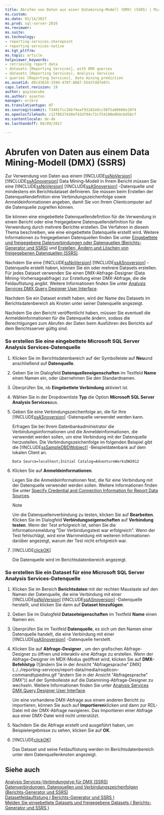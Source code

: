 ```yaml
---
title: Abrufen von Daten aus einer Datamining-Modell (DMX) (SSRS) | Microsoft Docs
ms.custom: 
ms.date: 03/14/2017
ms.prod: sql-server-2016
ms.reviewer: 
ms.suite: 
ms.technology:
- reporting-services-sharepoint
- reporting-services-native
ms.tgt_pltfrm: 
ms.topic: article
helpviewer_keywords:
- retrieving report data
- datasets [Reporting Services], with DMX queries
- datasets [Reporting Services], Analysis Services
- queries [Reporting Services], data mining prediction
ms.assetid: d9cd3624-1594-4707-8887-55437dd7e07c
caps.latest.revision: 19
author: guyinacube
ms.author: asaxton
manager: erikre
ms.translationtype: HT
ms.sourcegitcommit: f3481fcc2bb74eaf93182e6cc58f5a06666e10f4
ms.openlocfilehash: c12f8637430ef42d794cf2cf54100e0b9c6d58cf
ms.contentlocale: de-de
ms.lasthandoff: 08/09/2017

---
```

# <a name="retrieve-data-from-a-data-mining-model-dmx-ssrs"></a>Abrufen von Daten aus einem Data Mining-Modell (DMX) (SSRS)
  Zur Verwendung von Daten aus einem [!INCLUDE[ssNoVersion](../../includes/ssnoversion-md.md)] [!INCLUDE[ssASnoversion](../../includes/ssasnoversion-md.md)] Data Mining-Modell in Ihrem Bericht müssen Sie eine [!INCLUDE[ssNoVersion](../../includes/ssnoversion-md.md)] [!INCLUDE[ssASnoversion](../../includes/ssasnoversion-md.md)] -Datenquelle und mindestens ein Berichtsdataset definieren. Sie müssen beim Erstellen der Datenquellendefinition eine Verbindungszeichenfolge sowie Anmeldeinformationen angeben, damit Sie von Ihrem Clientcomputer auf die Datenquelle zugreifen können.  
  
 Sie können eine eingebettete Datenquellendefinition für die Verwendung in einem Bericht oder eine freigegebene Datenquellendefinition für die Verwendung durch mehrere Berichte erstellen. Die Verfahren in diesem Thema beschreiben, wie eine eingebettete Datenquelle erstellt wird. Weitere Informationen zu freigegebenen Datenquellen finden Sie unter [Eingebettete und freigegebene Datenverbindungen oder Datenquellen &#40;Berichts-Generator und SSRS&#41;](http://msdn.microsoft.com/library/f417782c-b85a-4c4d-8a40-839176daba56) und [Erstellen, Ändern und Löschen von freigegebenen Datenquellen &#40;SSRS&#41;](../../reporting-services/report-data/create-modify-and-delete-shared-data-sources-ssrs.md).  
  
 Nachdem Sie eine [!INCLUDE[ssNoVersion](../../includes/ssnoversion-md.md)] [!INCLUDE[ssASnoversion](../../includes/ssasnoversion-md.md)] -Datenquelle erstellt haben, können Sie ein oder mehrere Datasets erstellen. Für jedes Dataset verwenden Sie einen DMX-Abfrage-Designer (Data Mining-Vorhersageabfrage) zur Erstellung einer DMX-Abfrage, die die Feldauflistung angibt. Weitere Informationen finden Sie unter [Analysis Services DMX Query Designer User Interface](../../reporting-services/report-data/analysis-services-dmx-query-designer-user-interface.md).  
  
 Nachdem Sie ein Dataset erstellt haben, wird der Name des Datasets im Berichtsdatenbereich als Knoten unter seiner Datenquelle angezeigt.  
  
 Nachdem Sie den Bericht veröffentlicht haben, müssen Sie eventuell die Anmeldeinformationen für die Datenquelle ändern, sodass die Berechtigungen zum Abrufen der Daten beim Ausführen des Berichts auf dem Berichtsserver gültig sind.  
  
### <a name="to-create-an-embedded-microsoft-sql-server-analysis-services-data-source"></a>So erstellen Sie eine eingebettete Microsoft SQL Server Analysis Services-Datenquelle  
  
1.  Klicken Sie im Berichtsdatenbereich auf der Symbolleiste auf **Neu**und anschließend auf **Datenquelle**.  
  
2.  Geben Sie im Dialogfeld **Datenquelleneigenschaften** im Textfeld **Name** einen Namen ein, oder übernehmen Sie den Standardnamen.  
  
3.  Überprüfen Sie, ob **Eingebettete Verbindung** aktiviert ist.  
  
4.  Wählen Sie in der Dropdownliste **Typ** die Option **Microsoft SQL Server Analysis Services**aus.  
  
5.  Geben Sie eine Verbindungszeichenfolge an, die für Ihre [!INCLUDE[ssASnoversion](../../includes/ssasnoversion-md.md)] -Datenquelle verwendet werden kann.  
  
     Erfragen Sie bei Ihrem Datenbankadministrator die Verbindungsinformationen und die Anmeldeinformationen, die verwendet werden sollen, um eine Verbindung mit der Datenquelle herzustellen. Die Verbindungszeichenfolge im folgenden Beispiel gibt die [!INCLUDE[ssSampleDBDWobject](../../includes/sssampledbdwobject-md.md)] -Beispieldatenbank auf dem lokalen Client an.  
  
    ```  
    Data Source=localhost;Initial Catalog=AdventureWorksDW2012  
    ```  
  
6.  Klicken Sie auf **Anmeldeinformationen**.  
  
     Legen Sie die Anmeldeinformationen fest, die für eine Verbindung mit der Datenquelle verwendet werden sollen. Weitere Informationen finden Sie unter [Specify Credential and Connection Information for Report Data Sources](../../reporting-services/report-data/specify-credential-and-connection-information-for-report-data-sources.md).  
  
    > [!NOTE]  
    >  Um die Datenquellenverbindung zu testen, klicken Sie auf **Bearbeiten**. Klicken Sie im Dialogfeld **Verbindungseigenschaften** auf **Verbindung testen**. Wenn der Test erfolgreich ist, sehen Sie die Informationsmeldung "Der Verbindungstest war erfolgreich". Wenn der Test fehlschlägt, wird eine Warnmeldung mit weiteren Informationen darüber angezeigt, warum der Test nicht erfolgreich war.  
  
7.  [!INCLUDE[clickOK](../../includes/clickok-md.md)]  
  
     Die Datenquelle wird im Berichtsdatenbereich angezeigt.  
  
### <a name="to-create-a-dataset-for-a-microsoft-sql-server-analysis-services"></a>So erstellen Sie ein Dataset für eine Microsoft SQL Server Analysis Services-Datenquelle  
  
1.  Klicken Sie im Bereich **Berichtsdaten** mit der rechten Maustaste auf den Namen der Datenquelle, die eine Verbindung mit einer [!INCLUDE[ssNoVersion](../../includes/ssnoversion-md.md)] [!INCLUDE[ssASnoversion](../../includes/ssasnoversion-md.md)] -Datenquelle herstellt, und klicken Sie dann auf **Dataset hinzufügen**.  
  
2.  Geben Sie im Dialogfeld **Dataseteigenschaften** im Textfeld **Name** einen Namen ein.  
  
3.  Überprüfen Sie im Textfeld **Datenquelle**, es sich um den Namen einer Datenquelle handelt, die eine Verbindung mit einer [!INCLUDE[ssASnoversion](../../includes/ssasnoversion-md.md)] -Datenquelle herstellt.  
  
4.  Klicken Sie auf **Abfrage-Designer** , um den grafischen Abfrage-Designer zu öffnen und interaktiv eine Abfrage zu erstellen. Wenn der Abfrage-Designer im MDX-Modus geöffnet wird, klicken Sie auf **DMX-Befehlstyp** (![ändern Sie in der Ansicht "Abfragesprache" DMX](../../reporting-services/report-data/media/rsqdicon-commandtypedmx.gif "ändern Sie in der Ansicht "Abfragesprache" DMX")) auf der Symbolleiste auf die Datamining-Abfrage-Designer zu wechseln. Weitere Informationen finden Sie unter [Analysis Services DMX Query Designer User Interface](../../reporting-services/report-data/analysis-services-dmx-query-designer-user-interface.md).  
  
     Um eine vorhandene DMX-Abfrage aus einem anderen Bericht zu importieren, können Sie auch auf **Importieren**klicken und dann zur RDL-Datei mit der DMX-Abfrage navigieren. Das Importieren einer Abfrage aus einer DMX-Datei wird nicht unterstützt.  
  
5.  Nachdem Sie die Abfrage erstellt und ausgeführt haben, um Beispielergebnisse zu sehen, klicken Sie auf **OK**.  
  
6.  [!INCLUDE[clickOK](../../includes/clickok-md.md)]  
  
     Das Dataset und seine Feldauflistung werden im Berichtsdatenbereich unter dem Datenquellenknoten angezeigt.  
  
## <a name="see-also"></a>Siehe auch  
 [Analysis Services-Verbindungstyp für DMX &#40;SSRS&#41;](../../reporting-services/report-data/analysis-services-connection-type-for-dmx-ssrs.md)   
 [Datenverbindungen, Datenquellen und Verbindungszeichenfolgen (Berichts-Generator und SSRS)](../../reporting-services/report-data/data-connections-data-sources-and-connection-strings-report-builder-and-ssrs.md)   
 [Datasetfeldauflistung &#40; Berichts-Generator und SSRS &#41;](../../reporting-services/report-data/dataset-fields-collection-report-builder-and-ssrs.md)   
 [Melden Sie eingebettete Datasets und freigegebene Datasets &#40; Berichts-Generator und SSRS &#41;](../../reporting-services/report-data/report-embedded-datasets-and-shared-datasets-report-builder-and-ssrs.md)  
  
  
